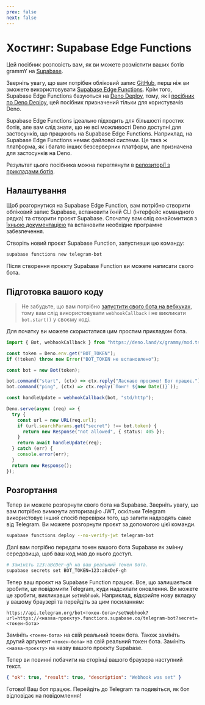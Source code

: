 ```yaml
---
prev: false
next: false
---
```


# Хостинг: Supabase Edge Functions

Цей посібник розповість вам, як ви можете розмістити ваших ботів grammY на [Supabase](https://supabase.com/).

Зверніть увагу, що вам потрібен обліковий запис [GitHub](https://github.com), перш ніж ви зможете використовувати [Supabase Edge Functions](https://supabase.com/docs/guides/functions/quickstart).
Крім того, Supabase Edge Functions базуються на [Deno Deploy](https://deno.com/deploy), тому, як і [посібник по Deno Deploy](./deno-deploy), цей посібник призначений тільки для користувачів Deno.

Supabase Edge Functions ідеально підходить для більшості простих ботів, але вам слід знати, що не всі можливості Deno доступні для застосунків, що працюють на Supabase Edge Functions.
Наприклад, на Supabase Edge Functions немає файлової системи.
Це така ж платформа, як і багато інших безсерверних платформ, але призначена для застосунків на Deno.

Результат цього посібника можна переглянути в [репозиторії з прикладами ботів](https://github.com/grammyjs/examples/tree/main/supabase-edge-functions).

## Налаштування

Щоб розгорнутися на Supabase Edge Function, вам потрібно створити обліковий запис Supabase, встановити їхній CLI (інтерфейс командного рядка) та створити проєкт Supabase.
Спочатку вам слід ознайомитися з [їхньою документацією](https://supabase.com/docs/guides/functions/quickstart#prerequisites) та встановити необхідне програмне забезпечення.

Створіть новий проєкт Supabase Function, запустивши цю команду:

```sh
supabase functions new telegram-bot
```

Після створення проєкту Supabase Function ви можете написати свого бота.

## Підготовка вашого коду

> Не забудьте, що вам потрібно [запустити свого бота на вебхуках](../guide/deployment-types#як-використовувати-вебхуки), тому вам слід використовувати `webhookCallback` і не викликати `bot.start()` у своєму коді.

Для початку ви можете скористатися цим простим прикладом бота.

```ts
import { Bot, webhookCallback } from "https://deno.land/x/grammy/mod.ts";

const token = Deno.env.get("BOT_TOKEN");
if (!token) throw new Error("BOT_TOKEN не встановлено");

const bot = new Bot(token);

bot.command("start", (ctx) => ctx.reply("Ласкаво просимо! Бот працює."));
bot.command("ping", (ctx) => ctx.reply(`Понг! ${new Date()}`));

const handleUpdate = webhookCallback(bot, "std/http");

Deno.serve(async (req) => {
  try {
    const url = new URL(req.url);
    if (url.searchParams.get("secret") !== bot.token) {
      return new Response("not allowed", { status: 405 });
    }
    return await handleUpdate(req);
  } catch (err) {
    console.error(err);
  }
  return new Response();
});
```

## Розгортання

Тепер ви можете розгорнути свого бота на Supabase.
Зверніть увагу, що вам потрібно вимкнути авторизацію JWT, оскільки Telegram використовує інший спосіб перевірки того, що запити надходять саме від Telegram.
Ви можете розгорнути проєкт за допомогою цієї команди.

```sh
supabase functions deploy --no-verify-jwt telegram-bot
```

Далі вам потрібно передати токен вашого бота Supabase як змінну середовища, щоб ваш код мав до нього доступ.

```sh
# Замініть 123:aBcDeF-gh на ваш реальний токен бота.
supabase secrets set BOT_TOKEN=123:aBcDeF-gh
```

Тепер ваш проєкт на Supabase Function працює.
Все, що залишається зробити, це повідомити Telegram, куди надсилати оновлення.
Ви можете це зробити, викликавши `setWebhook`.
Наприклад, відкрийте нову вкладку у вашому браузері та перейдіть за цим посиланням:

```text
https://api.telegram.org/bot<токен-бота>/setWebhook?url=https://<назва-проєкту>.functions.supabase.co/telegram-bot?secret=<токен-бота>
```

Замініть `<токен-бота>` на свій реальний токен бота.
Також замініть другий аргумент `<токен-бота>` на свій реальний токен бота.
Замініть `<назва-проєкту>` на назву вашого проєкту Supabase.

Тепер ви повинні побачити на сторінці вашого браузера наступний текст.

```json
{ "ok": true, "result": true, "description": "Webhook was set" }
```

Готово!
Ваш бот працює.
Перейдіть до Telegram та подивіться, як бот відповідає на повідомлення!
